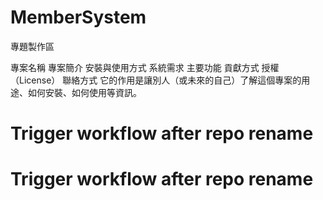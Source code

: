 # MemberSystem

專題製作區

專案名稱
專案簡介
安裝與使用方式
系統需求
主要功能
貢獻方式
授權（License）
聯絡方式
它的作用是讓別人（或未來的自己）了解這個專案的用途、如何安裝、如何使用等資訊。
# Trigger workflow after repo rename
# Trigger workflow after repo rename
